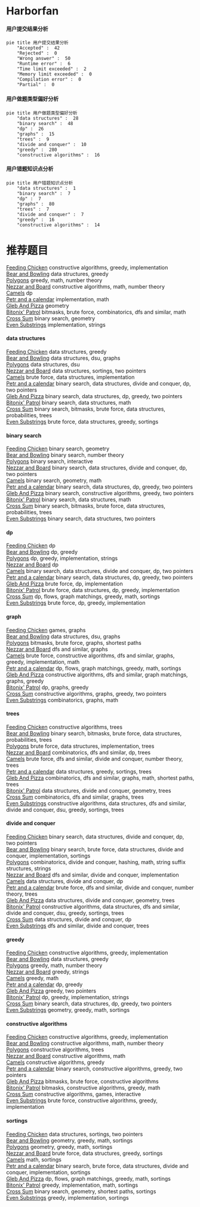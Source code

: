 # Harborfan
<!-- tabs:start -->
#### **用户提交结果分析**

```mermaid
pie title 用户提交结果分析
    "Accepted" :  42
    "Rejected" :  0
    "Wrong answer" :  50
    "Runtime error" :  6
    "Time limit exceeded" :  2
    "Memory limit exceeded" :  0
    "Compilation error" :  0
    "Partial" :  0
```
#### **用户做题类型偏好分析**

```mermaid
pie title 用户做题类型偏好分析
    "data structures" :  28
    "binary search" :  48
    "dp" :  26
    "graphs" :  15
    "trees" :  9
    "divide and conquer" :  10
    "greedy" :  280
    "constructive algorithms" :  16
```
#### **用户错题知识点分析**

```mermaid
pie title 用户错题知识点分析
    "data structures" :  1
    "binary search" :  7
    "dp" :  7
    "graphs" :  80
    "trees" :  7
    "divide and conquer" :  7
    "greedy" :  16
    "constructive algorithms" :  14
```
<!-- tabs:end -->
# 推荐题目
[Feeding Chicken](http://codeforces.com/problemset/problem/1254/A)		constructive algorithms,
                        greedy,
                        implementation		  
[Bear and Bowling](http://codeforces.com/problemset/problem/573/E)		data structures,
                        greedy		  
[Polygons](http://codeforces.com/problemset/problem/1208/G)		greedy,
                        math,
                        number theory		  
[Nezzar and Board](https://codeforces.com/contest/1478/problem/D)		constructive algorithms,
                        math,
                        number theory		  
[Camels](http://codeforces.com/problemset/problem/14/E)		dp		  
[Petr and a calendar](http://codeforces.com/problemset/problem/760/A)		implementation,
                        math		  
[Gleb And Pizza](http://codeforces.com/problemset/problem/842/B)		geometry		  
[Bitonix' Patrol](http://codeforces.com/problemset/problem/217/D)		bitmasks,
                        brute force,
                        combinatorics,
                        dfs and similar,
                        math		  
[Cross Sum](http://codeforces.com/problemset/problem/607/E)		binary search,
                        geometry		  
[Even Substrings](http://codeforces.com/problemset/problem/1139/A)		implementation,
                        strings		  
<!-- tabs:start -->
#### **data structures**
[Feeding Chicken](http://codeforces.com/problemset/problem/573/E)		data structures,
                        greedy		  
[Bear and Bowling](http://codeforces.com/problemset/problem/813/F)		data structures,
                        dsu,
                        graphs		  
[Polygons](http://codeforces.com/problemset/problem/566/D)		data structures,
                        dsu		  
[Nezzar and Board](http://codeforces.com/problemset/problem/1500/D)		data structures,
                        sortings,
                        two pointers		  
[Camels](http://codeforces.com/problemset/problem/1200/A)		brute force,
                        data structures,
                        implementation		  
[Petr and a calendar](http://codeforces.com/problemset/problem/1428/F)		binary search,
                        data structures,
                        divide and conquer,
                        dp,
                        two pointers		  
[Gleb And Pizza](http://codeforces.com/problemset/problem/1492/C)		binary search,
                        data structures,
                        dp,
                        greedy,
                        two pointers		  
[Bitonix' Patrol](http://codeforces.com/problemset/problem/1490/G)		binary search,
                        data structures,
                        math		  
[Cross Sum](http://codeforces.com/problemset/problem/1479/D)		binary search,
                        bitmasks,
                        brute force,
                        data structures,
                        probabilities,
                        trees		  
[Even Substrings](http://codeforces.com/problemset/problem/1497/A)		brute force,
                        data structures,
                        greedy,
                        sortings		  
#### **binary search**
[Feeding Chicken](http://codeforces.com/problemset/problem/607/E)		binary search,
                        geometry		  
[Bear and Bowling](http://codeforces.com/problemset/problem/16/C)		binary search,
                        number theory		  
[Polygons](https://codeforces.com/contest/1483/problem/E)		binary search,
                        interactive		  
[Nezzar and Board](http://codeforces.com/problemset/problem/1428/F)		binary search,
                        data structures,
                        divide and conquer,
                        dp,
                        two pointers		  
[Camels](http://codeforces.com/problemset/problem/1100/C)		binary search,
                        geometry,
                        math		  
[Petr and a calendar](http://codeforces.com/problemset/problem/1492/C)		binary search,
                        data structures,
                        dp,
                        greedy,
                        two pointers		  
[Gleb And Pizza](http://codeforces.com/problemset/problem/1463/D)		binary search,
                        constructive algorithms,
                        greedy,
                        two pointers		  
[Bitonix' Patrol](http://codeforces.com/problemset/problem/1490/G)		binary search,
                        data structures,
                        math		  
[Cross Sum](http://codeforces.com/problemset/problem/1479/D)		binary search,
                        bitmasks,
                        brute force,
                        data structures,
                        probabilities,
                        trees		  
[Even Substrings](http://codeforces.com/problemset/problem/1436/E)		binary search,
                        data structures,
                        two pointers		  
#### **dp**
[Feeding Chicken](http://codeforces.com/problemset/problem/14/E)		dp		  
[Bear and Bowling](http://codeforces.com/problemset/problem/1312/E)		dp,
                        greedy		  
[Polygons](http://codeforces.com/problemset/problem/1451/B)		dp,
                        greedy,
                        implementation,
                        strings		  
[Nezzar and Board](http://codeforces.com/problemset/problem/628/D)		dp		  
[Camels](http://codeforces.com/problemset/problem/1428/F)		binary search,
                        data structures,
                        divide and conquer,
                        dp,
                        two pointers		  
[Petr and a calendar](http://codeforces.com/problemset/problem/1492/C)		binary search,
                        data structures,
                        dp,
                        greedy,
                        two pointers		  
[Gleb And Pizza](https://codeforces.com/contest/1457/problem/C)		brute force,
                        dp,
                        implementation		  
[Bitonix' Patrol](http://codeforces.com/problemset/problem/1491/C)		brute force,
                        data structures,
                        dp,
                        greedy,
                        implementation		  
[Cross Sum](http://codeforces.com/problemset/problem/1437/C)		dp,
                        flows,
                        graph matchings,
                        greedy,
                        math,
                        sortings		  
[Even Substrings](http://codeforces.com/problemset/problem/1499/B)		brute force,
                        dp,
                        greedy,
                        implementation		  
#### **graph**
[Feeding Chicken](http://codeforces.com/problemset/problem/1149/E)		games,
                        graphs		  
[Bear and Bowling](http://codeforces.com/problemset/problem/813/F)		data structures,
                        dsu,
                        graphs		  
[Polygons](http://codeforces.com/problemset/problem/1205/B)		bitmasks,
                        brute force,
                        graphs,
                        shortest paths		  
[Nezzar and Board](http://codeforces.com/problemset/problem/744/A)		dfs and similar,
                        graphs		  
[Camels](http://codeforces.com/problemset/problem/1487/C)		brute force,
                        constructive algorithms,
                        dfs and similar,
                        graphs,
                        greedy,
                        implementation,
                        math		  
[Petr and a calendar](http://codeforces.com/problemset/problem/1437/C)		dp,
                        flows,
                        graph matchings,
                        greedy,
                        math,
                        sortings		  
[Gleb And Pizza](http://codeforces.com/problemset/problem/1470/D)		constructive algorithms,
                        dfs and similar,
                        graph matchings,
                        graphs,
                        greedy		  
[Bitonix' Patrol](http://codeforces.com/problemset/problem/1476/C)		dp,
                        graphs,
                        greedy		  
[Cross Sum](http://codeforces.com/problemset/problem/1304/D)		constructive algorithms,
                        graphs,
                        greedy,
                        two pointers		  
[Even Substrings](http://codeforces.com/problemset/problem/1475/C)		combinatorics,
                        graphs,
                        math		  
#### **trees**
[Feeding Chicken](http://codeforces.com/problemset/problem/901/A)		constructive algorithms,
                        trees		  
[Bear and Bowling](http://codeforces.com/problemset/problem/1479/D)		binary search,
                        bitmasks,
                        brute force,
                        data structures,
                        probabilities,
                        trees		  
[Polygons](http://codeforces.com/problemset/problem/1511/C)		brute force,
                        data structures,
                        implementation,
                        trees		  
[Nezzar and Board](http://codeforces.com/problemset/problem/1499/F)		combinatorics,
                        dfs and similar,
                        dp,
                        trees		  
[Camels](http://codeforces.com/problemset/problem/1491/E)		brute force,
                        dfs and similar,
                        divide and conquer,
                        number theory,
                        trees		  
[Petr and a calendar](http://codeforces.com/problemset/problem/1466/D)		data structures,
                        greedy,
                        sortings,
                        trees		  
[Gleb And Pizza](http://codeforces.com/problemset/problem/1495/D)		combinatorics,
                        dfs and similar,
                        graphs,
                        math,
                        shortest paths,
                        trees		  
[Bitonix' Patrol](http://codeforces.com/problemset/problem/1303/G)		data structures,
                        divide and conquer,
                        geometry,
                        trees		  
[Cross Sum](http://codeforces.com/problemset/problem/1454/E)		combinatorics,
                        dfs and similar,
                        graphs,
                        trees		  
[Even Substrings](http://codeforces.com/problemset/problem/1494/D)		constructive algorithms,
                        data structures,
                        dfs and similar,
                        divide and conquer,
                        dsu,
                        greedy,
                        sortings,
                        trees		  
#### **divide and conquer**
[Feeding Chicken](http://codeforces.com/problemset/problem/1428/F)		binary search,
                        data structures,
                        divide and conquer,
                        dp,
                        two pointers		  
[Bear and Bowling](http://codeforces.com/problemset/problem/1461/D)		binary search,
                        brute force,
                        data structures,
                        divide and conquer,
                        implementation,
                        sortings		  
[Polygons](http://codeforces.com/problemset/problem/1466/G)		combinatorics,
                        divide and conquer,
                        hashing,
                        math,
                        string suffix structures,
                        strings		  
[Nezzar and Board](http://codeforces.com/problemset/problem/1490/D)		dfs and similar,
                        divide and conquer,
                        implementation		  
[Camels](https://codeforces.com/contest/1483/problem/C)		data structures,
                        divide and conquer,
                        dp		  
[Petr and a calendar](http://codeforces.com/problemset/problem/1491/E)		brute force,
                        dfs and similar,
                        divide and conquer,
                        number theory,
                        trees		  
[Gleb And Pizza](http://codeforces.com/problemset/problem/1303/G)		data structures,
                        divide and conquer,
                        geometry,
                        trees		  
[Bitonix' Patrol](http://codeforces.com/problemset/problem/1494/D)		constructive algorithms,
                        data structures,
                        dfs and similar,
                        divide and conquer,
                        dsu,
                        greedy,
                        sortings,
                        trees		  
[Cross Sum](http://codeforces.com/problemset/problem/1482/E)		data structures,
                        divide and conquer,
                        dp		  
[Even Substrings](http://codeforces.com/problemset/problem/566/C)		dfs and similar,
                        divide and conquer,
                        trees		  
#### **greedy**
[Feeding Chicken](http://codeforces.com/problemset/problem/1254/A)		constructive algorithms,
                        greedy,
                        implementation		  
[Bear and Bowling](http://codeforces.com/problemset/problem/573/E)		data structures,
                        greedy		  
[Polygons](http://codeforces.com/problemset/problem/1208/G)		greedy,
                        math,
                        number theory		  
[Nezzar and Board](http://codeforces.com/problemset/problem/58/A)		greedy,
                        strings		  
[Camels](https://codeforces.com/contest/1464/problem/D)		greedy,
                        math		  
[Petr and a calendar](http://codeforces.com/problemset/problem/1312/E)		dp,
                        greedy		  
[Gleb And Pizza](http://codeforces.com/problemset/problem/1364/B)		greedy,
                        two pointers		  
[Bitonix' Patrol](http://codeforces.com/problemset/problem/1451/B)		dp,
                        greedy,
                        implementation,
                        strings		  
[Cross Sum](http://codeforces.com/problemset/problem/1492/C)		binary search,
                        data structures,
                        dp,
                        greedy,
                        two pointers		  
[Even Substrings](https://codeforces.com/contest/1496/problem/C)		geometry,
                        greedy,
                        math,
                        sortings		  
#### **constructive algorithms**
[Feeding Chicken](http://codeforces.com/problemset/problem/1254/A)		constructive algorithms,
                        greedy,
                        implementation		  
[Bear and Bowling](https://codeforces.com/contest/1478/problem/D)		constructive algorithms,
                        math,
                        number theory		  
[Polygons](http://codeforces.com/problemset/problem/901/A)		constructive algorithms,
                        trees		  
[Nezzar and Board](http://codeforces.com/problemset/problem/901/B)		constructive algorithms,
                        math		  
[Camels](http://codeforces.com/problemset/problem/1493/A)		constructive algorithms,
                        greedy		  
[Petr and a calendar](http://codeforces.com/problemset/problem/1463/D)		binary search,
                        constructive algorithms,
                        greedy,
                        two pointers		  
[Gleb And Pizza](https://codeforces.com/contest/1456/problem/B)		bitmasks,
                        brute force,
                        constructive algorithms		  
[Bitonix' Patrol](http://codeforces.com/problemset/problem/1492/D)		bitmasks,
                        constructive algorithms,
                        greedy,
                        math		  
[Cross Sum](https://codeforces.com/contest/1504/problem/D)		constructive algorithms,
                        games,
                        interactive		  
[Even Substrings](https://codeforces.com/contest/1483/problem/A)		brute force,
                        constructive algorithms,
                        greedy,
                        implementation		  
#### **sortings**
[Feeding Chicken](http://codeforces.com/problemset/problem/1500/D)		data structures,
                        sortings,
                        two pointers		  
[Bear and Bowling](https://codeforces.com/contest/1496/problem/C)		geometry,
                        greedy,
                        math,
                        sortings		  
[Polygons](http://codeforces.com/problemset/problem/1495/A)		geometry,
                        greedy,
                        math,
                        sortings		  
[Nezzar and Board](http://codeforces.com/problemset/problem/1497/A)		brute force,
                        data structures,
                        greedy,
                        sortings		  
[Camels](http://codeforces.com/problemset/problem/1427/A)		math,
                        sortings		  
[Petr and a calendar](http://codeforces.com/problemset/problem/1461/D)		binary search,
                        brute force,
                        data structures,
                        divide and conquer,
                        implementation,
                        sortings		  
[Gleb And Pizza](http://codeforces.com/problemset/problem/1437/C)		dp,
                        flows,
                        graph matchings,
                        greedy,
                        math,
                        sortings		  
[Bitonix' Patrol](http://codeforces.com/problemset/problem/1473/A)		greedy,
                        implementation,
                        math,
                        sortings		  
[Cross Sum](http://codeforces.com/problemset/problem/1486/B)		binary search,
                        geometry,
                        shortest paths,
                        sortings		  
[Even Substrings](http://codeforces.com/problemset/problem/1480/B)		greedy,
                        implementation,
                        sortings		  
<!-- tabs:end -->
